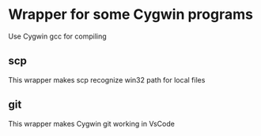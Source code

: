 # Wrapper for some Cygwin programs

Use Cygwin gcc for compiling

## scp

This wrapper makes scp recognize win32 path for local files

## git

This wrapper makes Cygwin git working in VsCode